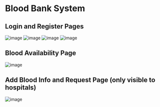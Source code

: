 # Blood Bank System

## Login and Register Pages    
![image]()
![image]()
![image]()
![image]()
## Blood Availability Page    
![image]()
## Add Blood Info and Request Page (only visible to hospitals)
![image]()
